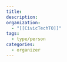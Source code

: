 ```yaml
---
title: 
description: 
organization:
  - "[[CivicTechTO]]"
tags:
  - type/person
categories:
  - organizer
---
```

